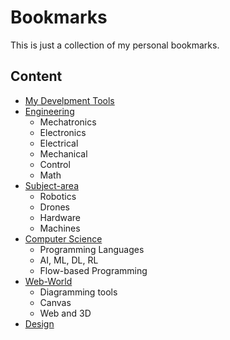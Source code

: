 # Bookmarks

This is just a collection of my personal bookmarks.

## Content

- [My Develpment Tools](./src/content/bookmarks/tools.md)
- [Engineering](./src/content/bookmarks/eng.md)
    - Mechatronics
    - Electronics
    - Electrical
    - Mechanical
    - Control
    - Math
- [Subject-area](./src/content/bookmarks/subjects.md)
    - Robotics
    - Drones
    - Hardware
    - Machines
- [Computer Science](./src/content/bookmarks/cs.md)
    - Programming Languages
    - AI, ML, DL, RL
    - Flow-based Programming
- [Web-World](./src/content/bookmarks/web.md)
    - Diagramming tools
    - Canvas
    - Web and 3D
- [Design](./src/content/bookmarks/design.md)
